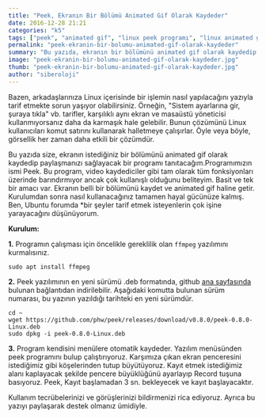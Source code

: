```yaml
---
title: "Peek, Ekranın Bir Bölümü Animated Gif Olarak Kaydeder"
date: 2016-12-28 21:21
categories: "k5"
tags: ["peek", "animated gif", "linux peek programı", "linux animated gif yapımı"]
permalink: "peek-ekranin-bir-bolumu-animated-gif-olarak-kaydeder"
summary: "Bu yazıda, ekranın bir bölümünü animated gif olarak kaydedip paylaşmanızı sağlayacak Peek programı tanıtılmaktadır."
image: "peek-ekranin-bir-bolumu-animated-gif-olarak-kaydeder.jpg"
thumb: "peek-ekranin-bir-bolumu-animated-gif-olarak-kaydeder.jpg"
author: "siberoloji"
---
```

Bazen, arkadaşlarınıza Linux içerisinde bir işlemin nasıl yapılacağını yazıyla tarif etmekte sorun yaşıyor olabilirsiniz. Örneğin, "Sistem ayarlarına gir, şuraya tıkla" vb. tarifler, karşılıklı aynı ekran ve masaüstü yöneticisi kullanmıyorsanız daha da karmaşık hale gelebilir. Bunun çözümünü Linux kullanıcıları komut satırını kullanarak halletmeye çalışırlar. Öyle veya böyle, görsellik her zaman daha etkili bir çözümdür.

Bu yazıda size, ekranın istediğiniz bir bölümünü animated gif olarak kaydedip paylaşmanızı sağlayacak bir programı tanıtacağım.Programımızın ismi Peek. Bu program, video kaydediciler gibi tam olarak tüm fonksiyonları üzerinde barındırmıyor ancak çok kullanışlı olduğunu beliteyim. Basit ve tek bir amacı var. Ekranın belli bir bölümünü kaydet ve animated gif haline getir. Kurulumdan sonra nasıl kullanacağınız tamamen hayal gücünüze kalmış. Ben, Ubuntu forumda *bir şeyler tarif etmek isteyenlerin çok işine yarayacağını düşünüyorum.

**Kurulum:**

**1.** Programın çalışması için öncelikle gereklilik olan `ffmpeg` yazılımını kurmalısınız.

```
sudo apt install ffmpeg
```

**2.** Peek yazılımının en yeni sürümü .deb formatında, github [ana sayfasında](https://github.com/phw/peek/releases) bulunan bağlantıdan indirilebilir. Aşağıdaki komutta bulunan sürüm numarası, bu yazının yazıldığı tarihteki en yeni sürümdür. 

```
cd ~
wget https://github.com/phw/peek/releases/download/v0.8.0/peek-0.8.0-Linux.deb
sudo dpkg -i peek-0.8.0-Linux.deb 
```

**3.** Program kendisini menülere otomatik kaydeder. Yazılım menüsünden peek programını bulup çalıştırıyoruz. Karşımıza çıkan ekran penceresini istediğimiz gibi köşelerinden tutup büyütüyoruz. Kayıt etmek istediğimiz alanı kaplayacak şekilde pencere büyüklüğünü ayarlayıp Record tuşuna basıyoruz. Peek, Kayıt başlamadan 3 sn. bekleyecek ve kayıt başlayacaktır.

Kullanım tecrübelerinizi ve görüşlerinizi bildirmenizi rica ediyoruz. Ayrıca bu yazıyı paylaşarak destek olmanız ümidiyle.

